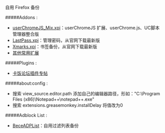 自用 Firefox 备份

#####Addons :
* [userChromeJS_Mix.xpi](https://github.com/ywzhaiqi/userChromeJS/tree/master/userChromeJS_Mix.xpi)：userChromeJS 扩展、userChrome.js、UC脚本管理器整合版
* [LastPass.xpi](https://lastpass.com/download/cdn/lp_win.xpi)：管理密码，从官网下载最新版
* [Xmarks.xpi](https://download.xmarks.com/download/binary/firefox)：书签备份，从官网下载最新版
* [其他常用扩展](https://addons.mozilla.org/zh-CN/firefox/collections/bece901/favorites/)

#####Plugins :
* [卡饭论坛插件专帖](http://bbs.kafan.cn/thread-1076145-1-3.html)

#####about:config :
* 搜索 view_source.editor.path 添加自己的编辑器路径，形如："C:\Program Files (x86)\Notepad++\notepad++.exe"
* 搜索 extensions.greasemonkey.installDelay 将值改为0

#####Adblock List :
* [BeceADPList](http://notepad.cc/beceadplist)：自用过滤列表备份